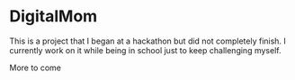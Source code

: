 # DigitalMom

This is a project that I began at a hackathon but did not completely finish.  I currently work on it while being
in school just to keep challenging myself.

More to come
